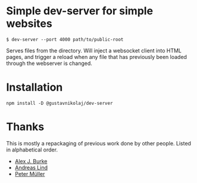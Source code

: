 # Simple dev-server for simple websites

```
$ dev-server --port 4000 path/to/public-root
```

Serves files from the directory. Will inject a websocket client into HTML pages,
and trigger a reload when any file that has previously been loaded through the
webserver is changed.

# Installation

```
npm install -D @gustavnikolaj/dev-server
```

# Thanks

This is mostly a repackaging of previous work done by other people. Listed in
alphabetical order.

- [Alex J. Burke](https://github.com/alexjeffburke)
- [Andreas Lind](https://github.com/papandreou)
- [Peter Müller](https://github.com/munter)
